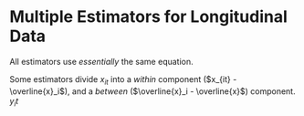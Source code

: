 # Multiple Estimators for Longitudinal Data

All estimators use *essentially* the same equation. 

Some estimators divide $x_{it}$ into a *within* component ($x_{it} - \overline{x}_i$), and a *between* ($\overline{x}_i - \overline{x}$) component.
$y_it$
